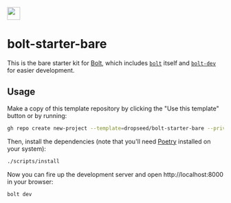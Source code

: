 <img src="https://boltframework.dev/assets/img/bolthead.svg" width="30" height="30">

# bolt-starter-bare

This is the bare starter kit for [Bolt](https://boltframework.dev/),
which includes [`bolt`](https://boltframework.dev/docs/bolt) itself and [`bolt-dev`](https://boltframework.dev/docs/bolt-dev) for easier development.

## Usage

Make a copy of this template repository by clicking the "Use this template" button or by running:

```bash
gh repo create new-project --template=dropseed/bolt-starter-bare --private --clone
```

Then, install the dependencies (note that you'll need [Poetry](https://python-poetry.org/) installed on your system):

```bash
./scripts/install
```

Now you can fire up the development server and open http://localhost:8000 in your browser:

```bash
bolt dev
```
